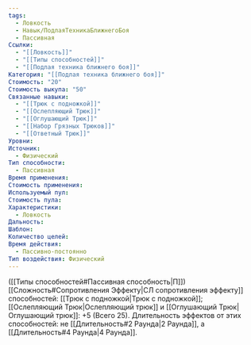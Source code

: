 ```yaml
---
tags:
  - Ловкость
  - Навык/ПодлаяТехникаБлижнегоБоя
  - Пассивная
Ссылки:
  - "[[Ловкость]]"
  - "[[Типы способностей]]"
  - "[[Подлая техника ближнего боя]]"
Категория: "[[Подлая техника ближнего боя]]"
Стоимость: "20"
Стоимость выкупа: "50"
Связанные навыки:
  - "[[Трюк с подножкой]]"
  - "[[Ослепляющий Трюк]]"
  - "[[Оглушающий Трюк]]"
  - "[[Набор Грязных Трюков]]"
  - "[[Ответный Трюк]]"
Уровни: 
Источник:
  - Физический
Тип способности:
  - Пассивная
Время применения: 
Стоимость применения: 
Используемый пул: 
Стоимость пула: 
Характеристики:
  - Ловкость
Дальность: 
Шаблон: 
Количество целей: 
Время действия:
  - Пассивно-постоянно
Тип воздействия: Физический
---
```

([[Типы способностей#Пассивная способность|П]]) [[Сложность#Cопротивления Эффекту|СЛ сопротивления эффекту]] способностей: [[Трюк с подножкой|Трюк с подножкой]]; [[Ослепляющий Трюк|Ослепляющий трюк]] и [[Оглушающий Трюк|Оглушающий трюк]]: +5 (Всего 25).
Длительность эффектов от этих способностей: не [[Длительность#2 Раунда|2 Раунда]], а [[Длительность#4 Раунда|4 Раунда]]. 